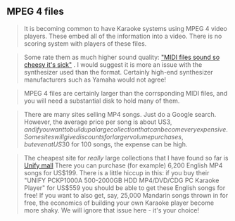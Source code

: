 
##  MPEG 4 files 


> It is becoming common to have Karaoke systems using MPEG 4 video players.
These embed all of the information into a video. There is no scoring
system with players of these files.


> Some rate them as much higher sound quality: ["MIDI files sound so cheesy it's sick"](http://boards.straightdope.com/sdmb/showthread.php?t=83441) .
I would suggest it is more an issue with the synthesizer used than the
format. Certainly high-end synthesizer manufacturers such as Yamaha would not
agree!


> MPEG 4 files are certainly larger than the corrsponding MIDI files,
and you will need a substantial disk to hold many of them.


> There are many sites selling MP4 songs.
Just do a Google search. However, the average price
per song is about US$3, and if you want to build up a
large collection that can become very expensive.
Some sites will give discounts for larger volume purchases,
but even at US$30 for 100 songs, the expense can be high.


> The cheapest site for _really_ large collections
that I have found so far is [Unify mall](http://www.unifymall.com) There you can purchase (for example) 6,200 English
MP4 songs for US$199. There is a little hiccup in this:
if you buy their "UNIFY PCKP1000A 500-2000GB
HDD MP4/DVD/CDG PC Karaoke Player" for US$559 you should
be able to get these English songs for free! If you want
to also get, say, 25,000 Mandarin songs thrown in for free,
the economics
of building your own Karaoke player become more shaky.
We will ignore that issue here - it's your choice!
